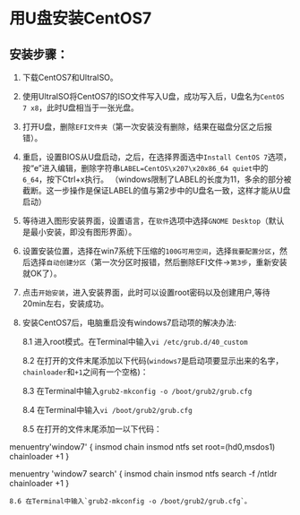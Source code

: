 # 用U盘安装CentOS7

## 安装步骤：

1. 下载CentOS7和UltraISO。

2. 使用UltraISO将CentOS7的ISO文件写入U盘，成功写入后，U盘名为`CentOS 7 x8`，此时U盘相当于一张光盘。

3. 打开U盘，删除`EFI文件夹`（第一次安装没有删除，结果在磁盘分区之后报错）。

4. 重启，设置BIOS从U盘启动，之后，在选择界面选中`Install CentOS 7`选项，
按“e”进入编辑，删除字符串`LABEL=CentOS\x207\x20x86_64 quiet`中的`6_64`，按下Ctrl+x执行。
（windows限制了LABEL的长度为11，多余的部分被截断。这一步操作是保证LABEL的值与第2步中的U盘名一致，这样才能从U盘启动）

5. 等待进入图形安装界面，设置语言，在`软件`选项中选择`GNOME Desktop`（默认是最小安装，即没有图形界面）。

6. 设置安装位置，选择在win7系统下压缩的`100G可用空间`，选择`我要配置分区`，然后选择`自动创建分区`（第一次分区时报错，然后删除EFI文件->`第3步`，重新安装就OK了）。

7. 点击`开始安装`，进入安装界面，此时可以设置root密码以及创建用户,等待20min左右，安装成功。

8. 安装CentOS7后，电脑重启没有windows7启动项的解决办法:  

    8.1 进入root模式。在Terminal中输入`vi /etc/grub.d/40_custom`  

    8.2 在打开的文件末尾添加以下代码(`windows7`是启动项要显示出来的名字，`chainloader`和`+1`之间有一个空格)：  

    8.3 在Terminal中输入`grub2-mkconfig -o /boot/grub2/grub.cfg` 
    
    8.4 在Terminal中输入`vi /boot/grub2/grub.cfg`  
    
    8.5 在打开的文件末尾添加一以下代码：

  menuentry'window7' {
    insmod chain
    insmod ntfs
    set root=(hd0,msdos1)
    chainloader +1
  }
  
  menuentry 'window7 search' {
    insmod chain
    insmod ntfs
    search -f /ntldr
    chainloader +1
  }

    8.6 在Terminal中输入`grub2-mkconfig -o /boot/grub2/grub.cfg`。
  
